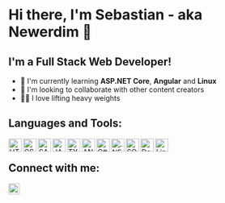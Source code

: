 # Hi there, I'm Sebastian - aka Newerdim 👋

## I'm a Full Stack Web Developer!

- 🌱 I'm currently learning **ASP.NET Core**, **Angular** and **Linux**
- 👯 I'm looking to collaborate with other content creators
- 🏋🏻 I love lifting heavy weights

## Languages and Tools:

<img align="left" alt="HTML5" width="26px" src="https://api.iconify.design/vscode-icons/file-type-html.svg" />
<img align="left" alt="CSS" width="26px" src="https://api.iconify.design/vscode-icons/file-type-css.svg" />
<img align="left" alt="SASS" width="26px" src="https://api.iconify.design/vscode-icons/file-type-sass.svg" />
<img align="left" alt="JAVASCRIPT" width="26px" src="https://api.iconify.design/vscode-icons/file-type-js-official.svg" />
<img align="left" alt="TYPESCRIPT" width="26px" src="https://api.iconify.design/vscode-icons/file-type-typescript-official.svg" />
<img align="left" alt="ANGULAR" width="26px" src="https://api.iconify.design/vscode-icons/file-type-angular.svg" />
<img align="left" alt="C#" width="26px" src="https://api.iconify.design/logos/c-sharp.svg" />
<img align="left" alt=".NET" width="26px" src="https://api.iconify.design/logos/dotnet.svg" />
<img align="left" alt="SQL" width="26px" src="https://api.iconify.design/carbon/sql.svg?color=%232e73f2" />
<img align="left" alt="Docker" width="26px" src="https://api.iconify.design/logos/docker-icon.svg" />
<img align="left" alt="Linux" width="26px" src="https://api.iconify.design/flat-color-icons/linux.svg" />

<br />

## Connect with me:

[<img align="left" alt="Newerdim | LinkedIn" width="22px" src="https://api.iconify.design/logos/linkedin-icon.svg?color=%232e73f2" />][linkedin]

<br />

[website]: https://newerdim.com
[linkedin]: https://www.linkedin.com/in/sebastian-naczy%C5%84ski-47499021a/
